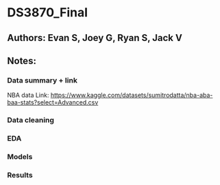# DS3870_Final
## Authors: Evan S, Joey G, Ryan S, Jack V

## Notes:
### Data summary + link
NBA data
Link: https://www.kaggle.com/datasets/sumitrodatta/nba-aba-baa-stats?select=Advanced.csv

### Data cleaning


### EDA


### Models


### Results


